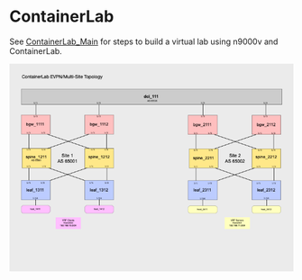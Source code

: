 # ContainerLab

See [ContainerLab_Main](/docs/containerlab/ContainerLab_Main.md) for steps to build a virtual lab using n9000v and ContainerLab.

![ContainerLab Topology](/docs/images/ContainerLab_Topology.png)

